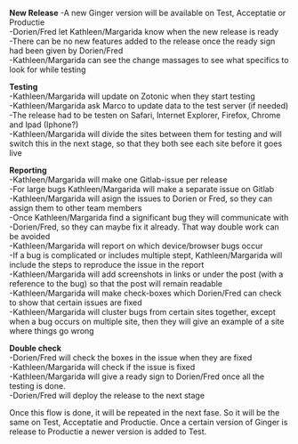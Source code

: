 **New Release**
-A new Ginger version will be available on Test, Acceptatie or Productie    
-Dorien/Fred let Kathleen/Margarida know when the new release is ready    
-There can be no new features added to the release once the ready sign had been 
given by Dorien/Fred    
-Kathleen/Margarida can see the change massages to see what specifics to look 
for while testing    
    
**Testing**    
-Kathleen/Margarida will update on Zotonic when they start testing    
-Kathleen/Margarida ask Marco to update data to the test server (if needed)    
-The release had to be testen on Safari, Internet Explorer, Firefox, Chrome and 
Ipad (Iphone?)    
-Kathleen/Margarida will divide the sites between them for testing and will 
switch this in the next stage, so that they both see each site before it 
goes live    
    
**Reporting**    
-Kathleen/Margarida will make one Gitlab-issue per release    
-For large bugs Kathleen/Margarida will make a separate issue on Gitlab    
-Kathleen/Margarida will asign the issues to Dorien or Fred, so they can assign 
them to other team members    
-Once Kathleen/Margarida find a significant bug they will communicate with     
-Dorien/Fred, so they can maybe fix it already. That way double work can be 
avoided    
-Kathleen/Margarida will report on which device/browser bugs occur    
-If a bug is complicated or includes multiple stept, Kathleen/Margarida will 
include the steps to reproduce the issue in the report     
-Kathleen/Margarida will add screenshots in links or under the post (with a 
reference to the bug) so that the post will remain readable    
-Kathleen/Margarida will make check-boxes which Dorien/Fred can check to show 
that certain issues are fixed    
-Kathleen/Margarida will cluster bugs from certain sites together, except when a
bug occurs on multiple site, then they will give an example of a site where 
things go wrong    
    
**Double check**    
-Dorien/Fred will check the boxes in the issue when they are fixed    
-Kathleen/Margarida will check if the issue is fixed    
-Kathleen/Margarida will give a ready sign to Dorien/Fred once all the testing 
is done.     
-Dorien/Fred will deploy the release to the next stage    
    
Once this flow is done, it will be repeated in the next fase. So it will be the 
same on Test, Acceptatie and Productie. Once a certain version of Ginger is 
release to Productie a newer version is added to Test.